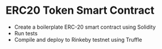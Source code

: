# ERC20 Token Smart Contract

- Create a boilerplate ERC-20 smart contract using Solidity
- Run tests
- Compile and deploy to Rinkeby testnet using Truffle
